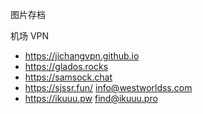 图片存档

机场 VPN

* https://jichangvpn.github.io
* https://glados.rocks
* https://samsock.chat
* https://sjssr.fun/  info@westworldss.com
* https://ikuuu.pw  find@ikuuu.pro


<!--

|bye|bye|
|:-:|:-:|
邮件 get ｜ mailto:info@westworldss.com
商贸 ｜ https://www.samsock.com/
快连| https://pay.eradpd.xyz/login
设计转发|https://dashboard.trojanxisbest.top/auth/register
pigcha|http://101.34.95.10:8081/misc/linux_tutorial (支持Linux cli)
免费长期试用｜ https://arr007.network/
爱整事的小伙｜ https://zgq-inc.github.io/
在线安装小火箭 | https://bwgbus.com/1584.html
五年前的真VPN ｜ https://protonvpn.com/
vpn gate| https://www.vpngate.net/cn/
游戏加速器| https://kerrynotes.com/game-proxy/
glados.rocks | https://glados.rocks
fuck china | PacketiX VPN Client + VPNGATE 镜像列表

ihs：

www.imgdh.com
www.imgse.com
www.imgtp.com
www.catbox.moe
www.imgbb.com
www.helloimg.com
www.imgurl.org
www.postimages.org

get software format

* https://www.techno360.in/wise-care-365-pro-free/

blue movies

* njavtv.com/cn/articles
* alldayj.com
* jable.tv
* bad.news
* hanime1.me
* hanime.tv

game

* www.gbtgames.com
* fitgirl-repacks.site
* https://www.retrowan.com
* https://www.freegamesdl.net
* https://lixianla.com/forum-9.htm
* https://www.gamer520.com
* https://h-ero-game.com

小游戏

* https://zh.y8.com
* https://poki.com
* http://ending.fun/

MP3

* https://tool.liumingye.cn/
* https://www.yeyulingfeng.com/tools/music/
* https://bailemi.com
* https://freefy.app
* https://audiomack.com
* https://www.accuradio.com
* https://www.zz123.com
* https://xiageba.com
* https://www.dtshot.com

TV & movie

* https://www.keke2.app
* https://ddys.pro
* https://dianyi.ng
* https://www.libvio.fun
* https://www.cbportal.org

在线视频下载/MP4 2 MP3

* https://snapany.com
* https://www.aconvert.com/cn/audio/mp4-to-mp3/
* https://convertio.co/zh/mp4-mp3/
* https://y2down.cc/zh/youtube-mp3.html
* https://y2mate.yt/en/

patch

* https://patch.moe
* https://patches.nekonyansoft.com/

crx

* https://www.crxsoso.com/

亮屏

* https://www.keepscreenon.com

双语阅读

* http://www.tanglib.com
* https://fayin.love

文件蜈蚣

* https://filecxx.com/zh_CN/index.html

PDF工具

* https://pdf.datapipe.top/?lang=zh_CN

免费商用字体与图片

* https://font.sucai999.com
* https://freeforcommercialuse.net
* https://www.pngdirs.com
* https://pxhere.com/zh/

-->
